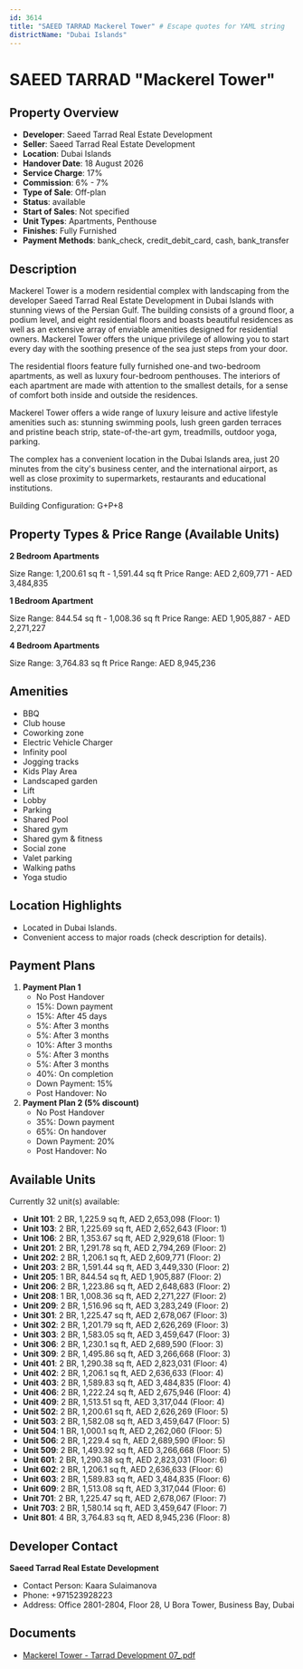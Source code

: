 ```yaml
---
id: 3614
title: "SAEED TARRAD Mackerel Tower" # Escape quotes for YAML string
districtName: "Dubai Islands"
---
```


# SAEED TARRAD "Mackerel Tower"

## Property Overview
- **Developer**: Saeed Tarrad Real Estate Development
- **Seller**: Saeed Tarrad Real Estate Development
- **Location**: Dubai Islands
- **Handover Date**: 18 August 2026
- **Service Charge**: 17%
- **Commission**: 6% - 7%
- **Type of Sale**: Off-plan
- **Status**: available
- **Start of Sales**: Not specified
- **Unit Types**: Apartments, Penthouse
- **Finishes**: Fully Furnished
- **Payment Methods**: bank_check, credit_debit_card, cash, bank_transfer

## Description
Mackerel Tower is a modern residential complex with landscaping from the developer Saeed Tarrad Real Estate Development in Dubai Islands with stunning views of the Persian Gulf. The building consists of a ground floor, a podium level, and eight residential floors and boasts beautiful residences as well as an extensive array of enviable amenities designed for residential owners. Mackerel Tower offers the unique privilege of allowing you to start every day with the soothing presence of the sea just steps from your door. 

The residential floors feature fully furnished one-and two-bedroom apartments, as well as luxury four-bedroom penthouses. The interiors of each apartment are made with attention to the smallest details, for a sense of comfort both inside and outside the residences.

Mackerel Tower offers a wide range of luxury leisure and active lifestyle amenities such as: stunning swimming pools, lush green garden terraces and pristine beach strip, state-of-the-art gym, treadmills, outdoor yoga, parking.

The complex has a convenient location in the Dubai Islands area, just 20 minutes from the city's business center, and the international airport, as well as close proximity to supermarkets, restaurants and educational institutions.

Building Configuration: G+P+8

## Property Types & Price Range (Available Units)
**2 Bedroom Apartments**

Size Range: 1,200.61 sq ft - 1,591.44 sq ft
Price Range: AED 2,609,771 - AED 3,484,835

**1 Bedroom Apartment**

Size Range: 844.54 sq ft - 1,008.36 sq ft
Price Range: AED 1,905,887 - AED 2,271,227

**4 Bedroom Apartments**

Size Range: 3,764.83 sq ft
Price Range: AED 8,945,236

## Amenities
- BBQ
- Club house
- Coworking zone
- Electric Vehicle Charger
- Infinity pool
- Jogging tracks
- Kids Play Area
- Landscaped garden
- Lift
- Lobby
- Parking
- Shared Pool
- Shared gym
- Shared gym & fitness
- Social zone
- Valet parking
- Walking paths
- Yoga studio

## Location Highlights
- Located in Dubai Islands.
- Convenient access to major roads (check description for details).

## Payment Plans
1. **Payment Plan 1**
   - No Post Handover
   - 15%: Down payment
   - 15%: After 45 days
   - 5%: After 3 months
   - 5%: After 3 months
   - 10%: After 3 months
   - 5%: After 3 months
   - 5%: After 3 months
   - 40%: On completion
   - Down Payment: 15%
   - Post Handover: No
2. **Payment Plan 2 (5% discount)**
   - No Post Handover
   - 35%: Down payment
   - 65%: On handover
   - Down Payment: 20%
   - Post Handover: No

## Available Units
Currently 32 unit(s) available:
- **Unit 101**: 2 BR, 1,225.9 sq ft, AED 2,653,098 (Floor: 1)
- **Unit 103**: 2 BR, 1,225.69 sq ft, AED 2,652,643 (Floor: 1)
- **Unit 106**: 2 BR, 1,353.67 sq ft, AED 2,929,618 (Floor: 1)
- **Unit 201**: 2 BR, 1,291.78 sq ft, AED 2,794,269 (Floor: 2)
- **Unit 202**: 2 BR, 1,206.1 sq ft, AED 2,609,771 (Floor: 2)
- **Unit 203**: 2 BR, 1,591.44 sq ft, AED 3,449,330 (Floor: 2)
- **Unit 205**: 1 BR, 844.54 sq ft, AED 1,905,887 (Floor: 2)
- **Unit 206**: 2 BR, 1,223.86 sq ft, AED 2,648,683 (Floor: 2)
- **Unit 208**: 1 BR, 1,008.36 sq ft, AED 2,271,227 (Floor: 2)
- **Unit 209**: 2 BR, 1,516.96 sq ft, AED 3,283,249 (Floor: 2)
- **Unit 301**: 2 BR, 1,225.47 sq ft, AED 2,678,067 (Floor: 3)
- **Unit 302**: 2 BR, 1,201.79 sq ft, AED 2,626,269 (Floor: 3)
- **Unit 303**: 2 BR, 1,583.05 sq ft, AED 3,459,647 (Floor: 3)
- **Unit 306**: 2 BR, 1,230.1 sq ft, AED 2,689,590 (Floor: 3)
- **Unit 309**: 2 BR, 1,495.86 sq ft, AED 3,266,668 (Floor: 3)
- **Unit 401**: 2 BR, 1,290.38 sq ft, AED 2,823,031 (Floor: 4)
- **Unit 402**: 2 BR, 1,206.1 sq ft, AED 2,636,633 (Floor: 4)
- **Unit 403**: 2 BR, 1,589.83 sq ft, AED 3,484,835 (Floor: 4)
- **Unit 406**: 2 BR, 1,222.24 sq ft, AED 2,675,946 (Floor: 4)
- **Unit 409**: 2 BR, 1,513.51 sq ft, AED 3,317,044 (Floor: 4)
- **Unit 502**: 2 BR, 1,200.61 sq ft, AED 2,626,269 (Floor: 5)
- **Unit 503**: 2 BR, 1,582.08 sq ft, AED 3,459,647 (Floor: 5)
- **Unit 504**: 1 BR, 1,000.1 sq ft, AED 2,262,060 (Floor: 5)
- **Unit 506**: 2 BR, 1,229.4 sq ft, AED 2,689,590 (Floor: 5)
- **Unit 509**: 2 BR, 1,493.92 sq ft, AED 3,266,668 (Floor: 5)
- **Unit 601**: 2 BR, 1,290.38 sq ft, AED 2,823,031 (Floor: 6)
- **Unit 602**: 2 BR, 1,206.1 sq ft, AED 2,636,633 (Floor: 6)
- **Unit 603**: 2 BR, 1,589.83 sq ft, AED 3,484,835 (Floor: 6)
- **Unit 609**: 2 BR, 1,513.08 sq ft, AED 3,317,044 (Floor: 6)
- **Unit 701**: 2 BR, 1,225.47 sq ft, AED 2,678,067 (Floor: 7)
- **Unit 703**: 2 BR, 1,580.14 sq ft, AED 3,459,647 (Floor: 7)
- **Unit 801**: 4 BR, 3,764.83 sq ft, AED 8,945,236 (Floor: 8)

## Developer Contact
**Saeed Tarrad Real Estate Development**
- Contact Person: Kaara Sulaimanova
- Phone: +971523928223
- Address: Office 2801-2804, Floor 28, U Bora Tower, Business Bay, Dubai

## Documents
- [Mackerel Tower - Tarrad Development 07_.pdf](https://cdn.geniemap.net/2024/11/18/xBFu11xOalhvrFYl4mcqnYh0EoM81epRaPgVIHrE.pdf)
